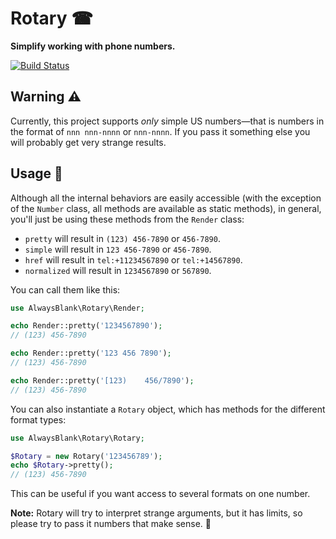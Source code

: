 # Rotary ☎
**Simplify working with phone numbers.**

[![Build Status](https://travis-ci.org/alwaysblank/rotary.svg?branch=master)](https://travis-ci.org/alwaysblank/rotary)

## Warning ⚠

Currently, this project supports *only* simple US numbers—that is numbers in the format of `nnn nnn-nnnn` or `nnn-nnnn`. If you pass it something else you will probably get very strange results.

## Usage 💪

Although all the internal behaviors are easily accessible (with the exception of the `Number` class, all methods are available as static methods), in general, you'll just be using these methods from the `Render` class:

- `pretty` will result in `(123) 456-7890` or `456-7890`.
- `simple` will result in `123 456-7890` or `456-7890`.
- `href` will result in `tel:+11234567890` or `tel:+14567890`.
- `normalized` will result in `1234567890` or `567890`.

You can call them like this:

```php
use AlwaysBlank\Rotary\Render;

echo Render::pretty('1234567890');
// (123) 456-7890

echo Render::pretty('123 456 7890');
// (123) 456-7890

echo Render::pretty('[123)    456/7890');
// (123) 456-7890
```

You can also instantiate a `Rotary` object, which has methods for the different format types:

```php
use AlwaysBlank\Rotary\Rotary;

$Rotary = new Rotary('123456789');
echo $Rotary->pretty();
// (123) 456-7890
```

This can be useful if you want access to several formats on one number.

**Note:** Rotary will try to interpret strange arguments, but it has limits, so please try to pass it numbers that make sense. 🙏

